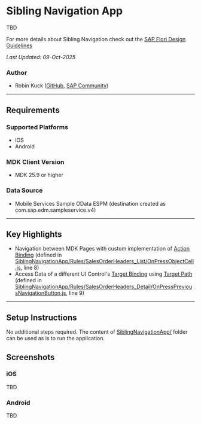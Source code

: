 # Sibling Navigation App
TBD

For more details about Sibling Navigation check out the [SAP Fiori Design Guidelines](https://experience.sap.com/fiori-design-ios/article/siblingnavigation/)

*Last Updated: 09-Oct-2025*

### Author
* Robin Kuck ([GitHub](https://github.com/robinkuck), [SAP Community](https://community.sap.com/t5/user/viewprofilepage/user-id/16438))

***

## Requirements

### Supported Platforms

* iOS
* Android

### MDK Client Version

* MDK 25.9 or higher

### Data Source

* Mobile Services Sample OData ESPM (destination created as com.sap.edm.sampleservice.v4)

***

## Key Highlights

* Navigation between MDK Pages with custom implementation of [Action Binding](https://help.sap.com/doc/f53c64b93e5140918d676b927a3cd65b/Cloud/en-US/docs-en/guides/getting-started/mdk/development/action-binding-and-result.html#action-binding) (defined in [SiblingNavigationApp/Rules/SalesOrderHeaders_List/OnPressObjectCell.js](SiblingNavigationApp/Rules/SalesOrderHeaders_List/OnPressObjectCell.js), line 8)
* Access Data of a different UI Control's [Target Binding](https://help.sap.com/doc/f53c64b93e5140918d676b927a3cd65b/Cloud/en-US/docs-en/guides/features/backend-connectivity/mdk/odata-crud.html#target-binding) using [Target Path](https://help.sap.com/doc/f53c64b93e5140918d676b927a3cd65b/Cloud/en-US/docs-en/guides/getting-started/mdk/development/property-binding/target-path.html) (defined in [SiblingNavigationApp/Rules/SalesOrderHeaders_Detail/OnPressPreviousNavigationButton.js](SiblingNavigationApp/Rules/SalesOrderHeaders_Detail/OnPressPreviousNavigationButton.js), line 9)

***

## Setup Instructions

No additional steps required. The content of [SiblingNavigationApp/](SiblingNavigationApp/) folder can be used as is to run the application.

## Screenshots

### iOS
TBD

### Android
TBD